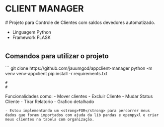 <h1>CLIENT MANAGER</h1>
#
Projeto para Controle de Clientes com saldos devedores automatizado.

- Linguagem Python
- Framework FLASK
#
<h2>Comandos para utilizar o projeto</h2>
```
git clone  https://github.com/jauumgod/appclient-manager
python -m venv venv-appclient
pip install -r requirements.txt

```
#
#
```
Funcionalidades como:
    - Mover clientes
    - Excluir Cliente
    - Mudar Status Cliente
    - Tirar Relatorio
    - Grafico detalhado
```
- Estou implementando um <strong>FOR</strong> para percorrer meus dados que foram importados com ajuda da lib pandas e openpyxl e criar meus clientes na tabela com organização.

